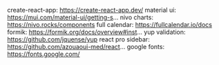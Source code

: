 create-react-app: https://create-react-app.dev/
material ui: https://mui.com/material-ui/getting-s...
nivo charts: https://nivo.rocks/components
full calendar: https://fullcalendar.io/docs
formik: https://formik.org/docs/overview#inst...
yup validation: https://github.com/jquense/yup
react pro sidebar: https://github.com/azouaoui-med/react...
google fonts: https://fonts.google.com/